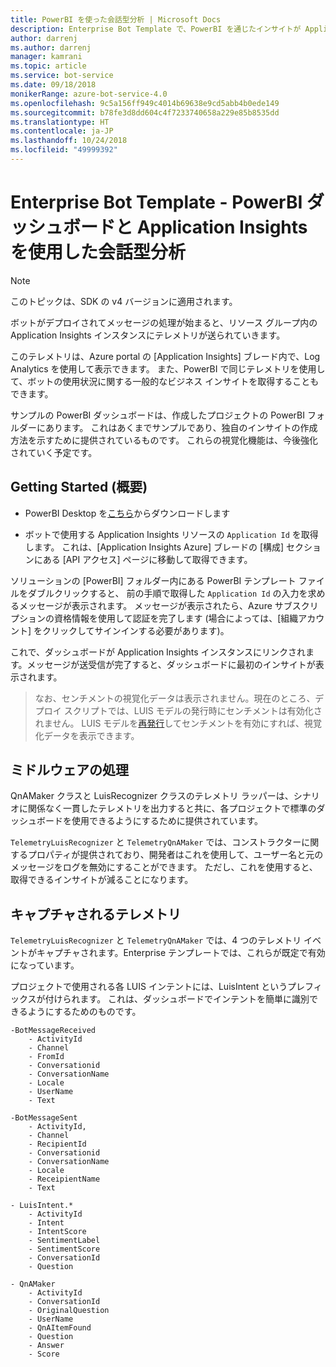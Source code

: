 ```yaml
---
title: PowerBI を使った会話型分析 | Microsoft Docs
description: Enterprise Bot Template で、PowerBI を通じたインサイトが Application Insights を使って有効化されるしくみついて説明します
author: darrenj
ms.author: darrenj
manager: kamrani
ms.topic: article
ms.service: bot-service
ms.date: 09/18/2018
monikerRange: azure-bot-service-4.0
ms.openlocfilehash: 9c5a156ff949c4014b69638e9cd5abb4b0ede149
ms.sourcegitcommit: b78fe3d8dd604c4f7233740658a229e85b8535dd
ms.translationtype: HT
ms.contentlocale: ja-JP
ms.lasthandoff: 10/24/2018
ms.locfileid: "49999392"
---
```

# <a name="enterprise-bot-template---conversational-analytics-using-powerbi-dashboard-and-application-insights"></a>Enterprise Bot Template - PowerBI ダッシュボードと Application Insights を使用した会話型分析

> [!NOTE]
> このトピックは、SDK の v4 バージョンに適用されます。 

ボットがデプロイされてメッセージの処理が始まると、リソース グループ内の Application Insights インスタンスにテレメトリが送られていきます。 

このテレメトリは、Azure portal の [Application Insights] ブレード内で、Log Analytics を使用して表示できます。 また、PowerBI で同じテレメトリを使用して、ボットの使用状況に関する一般的なビジネス インサイトを取得することもできます。

サンプルの PowerBI ダッシュボードは、作成したプロジェクトの PowerBI フォルダーにあります。 これはあくまでサンプルであり、独自のインサイトの作成方法を示すために提供されているものです。 これらの視覚化機能は、今後強化されていく予定です。 

## <a name="getting-started"></a>Getting Started (概要)

- PowerBI Desktop を[こちら](https://powerbi.microsoft.com/en-us/desktop/)からダウンロードします
 
- ボットで使用する Application Insights リソースの ```Application Id``` を取得します。 これは、[Application Insights Azure] ブレードの [構成] セクションにある [API アクセス] ページに移動して取得できます。

ソリューションの [PowerBI] フォルダー内にある PowerBI テンプレート ファイルをダブルクリックすると、 前の手順で取得した ```Application Id``` の入力を求めるメッセージが表示されます。 メッセージが表示されたら、Azure サブスクリプションの資格情報を使用して認証を完了します (場合によっては、[組織アカウント] をクリックしてサインインする必要があります)。

これで、ダッシュボードが Application Insights インスタンスにリンクされます。メッセージが送受信が完了すると、ダッシュボードに最初のインサイトが表示されます。

>なお、センチメントの視覚化データは表示されません。現在のところ、デプロイ スクリプトでは、LUIS モデルの発行時にセンチメントは有効化されません。 LUIS モデルを[再発行](https://docs.microsoft.com/en-us/azure/cognitive-services/luis/luis-how-to-publish-app)してセンチメントを有効にすれば、視覚化データを表示できます。

## <a name="middleware-processing"></a>ミドルウェアの処理

QnAMaker クラスと LuisRecognizer クラスのテレメトリ ラッパーは、シナリオに関係なく一貫したテレメトリを出力すると共に、各プロジェクトで標準のダッシュボードを使用できるようにするために提供されています。

```TelemetryLuisRecognizer``` と ```TelemetryQnAMaker``` では、コンストラクターに関するプロパティが提供されており、開発者はこれを使用して、ユーザー名と元のメッセージをログを無効にすることができます。 ただし、これを使用すると、取得できるインサイトが減ることになります。

## <a name="telemetry-captured"></a>キャプチャされるテレメトリ

```TelemetryLuisRecognizer``` と ```TelemetryQnAMaker``` では、4 つのテレメトリ イベントがキャプチャされます。Enterprise テンプレートでは、これらが既定で有効になっています。 

プロジェクトで使用される各 LUIS インテントには、LuisIntent というプレフィックスが付けられます。 これは、ダッシュボードでインテントを簡単に識別できるようにするためのものです。

```
-BotMessageReceived
    - ActivityId
    - Channel
    - FromId
    - Conversationid
    - ConversationName
    - Locale
    - UserName
    - Text
```
  
```
-BotMessageSent
    - ActivityId,
    - Channel
    - RecipientId
    - Conversationid
    - ConversationName
    - Locale
    - ReceipientName
    - Text
```

```
- LuisIntent.*
    - ActivityId
    - Intent
    - IntentScore
    - SentimentLabel
    - SentimentScore
    - ConversationId
    - Question
```

```
- QnAMaker
    - ActivityId
    - ConversationId
    - OriginalQuestion
    - UserName
    - QnAItemFound
    - Question
    - Answer
    - Score
```
